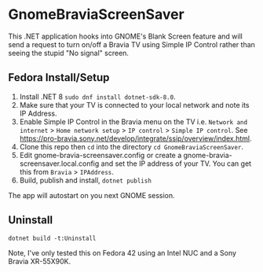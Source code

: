 # GnomeBraviaScreenSaver

This .NET application hooks into GNOME's Blank Screen feature and will send a request to turn on/off a Bravia TV using Simple IP Control rather than seeing the stupid "No signal" screen.

## Fedora Install/Setup

1. Install .NET 8 `sudo dnf install dotnet-sdk-8.0`.
2. Make sure that your TV is connected to your local network and note its IP Address.
3. Enable Simple IP Control in the Bravia menu on the TV i.e. `Network and internet` > `Home network setup` > `IP control` > `Simple IP control`. See https://pro-bravia.sony.net/develop/integrate/ssip/overview/index.html.
4. Clone this repo then `cd` into the directory `cd GnomeBraviaScreenSaver`.
5. Edit gnome-bravia-screensaver.config or create a gnome-bravia-screensaver.local.config and set the IP address of your TV.  You can get this from `Bravia` > `IPAddress`.
6. Build, publish and install, `dotnet publish`

The app will autostart on you next GNOME session.

## Uninstall

`dotnet build -t:Uninstall`

Note, I've only tested this on Fedora 42 using an Intel NUC and a Sony Bravia XR-55X90K.
